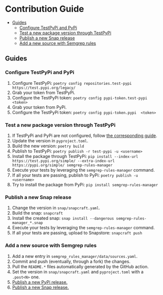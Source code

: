 # Contribution Guide

<!-- TOC -->

- [Guides](#guides)
    - [Configure TestPyPi and PyPi](#configure-testpypi-and-pypi)
    - [Test a new package version through TestPyPi](#test-a-new-package-version-through-testpypi)
    - [Publish a new Snap release](#publish-a-new-snap-release)
    - [Add a new source with Semgrep rules](#add-a-new-source-with-semgrep-rules)

<!-- /TOC -->

## Guides

### Configure TestPyPi and PyPi

1. Configure TestPyPi: `poetry config repositories.test-pypi https://test.pypi.org/legacy/`
2. Grab your token from TestPyPi.
3. Configure the TestPyPi token: `poetry config pypi-token.test-pypi <token>`
4. Grab your token from PyPi.
5. Configure the TestPyPi token: `poetry config pypi-token.pypi  <token>`

### Test a new package version through TestPyPi

1. If TestPyPi and PyPi are not configured, follow [the corresponding guide](#configure-testpypi-and-pypi).
2. Update the version in `pyproject.toml`.
3. Build the new version: `poetry build`
4. Publish to TestPyPi: `poetry publish -r test-pypi -u <username>`
5. Install the package through TestPyPi: `pip install --index-url https://test.pypi.org/simple/ --extra-index-url https://pypi.org/simple/ semgrep-rules-manager`
6. Execute your tests by leveraging the `semgrep-rules-manager` command.
7. If all your tests are passing, publish to PyPi: `poetry publish -u <username>`
8. Try to install the package from PyPi: `pip install semgrep-rules-manager`

### Publish a new Snap release

1. Change the version in `snap/snapcraft.yaml`.
2. Build the snap: `snapcraft`
3. Install the created snap: `snap install --dangerous semgrep-rules-manager_*.snap`
4. Execute your tests by leveraging the `semgrep-rules-manager` command.
5. If all your tests are passing, upload to Snapstore: `snapcraft push`

### Add a new source with Semgrep rules

1. Add a new entry in `semgrep_rules_manager/data/sources.yaml`.
2. Commit and push (eventually, through a fork) the changes.
3. Pull the `README.*` files automatically generated by the GitHub action.
4. Set the version in `snap/snapcraft.yaml` and `pyproject.toml` with a `.post<N>` one.
5. [Publish a new PyPi release.](#publish-a-new-package-version-in-pypi)
6. [Publish a new Snap release.](#publish-a-new-snap-release)
